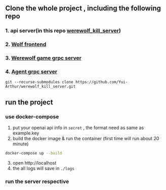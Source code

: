 ## Clone the whole project , including the following repo
### 1. api server(in this repo [werewolf_kill_server](werewolf_kill_server)) 
### 2. [Wolf frontend](https://github.com/Sunny1928/wolf.git)
### 3. [Werewolf game grpc server](https://github.com/yeeecheng/werewolf_kill.git)
### 4. [Agent grpc server](https://github.com/Yui-Arthur/generative_agent_with_werewolf_kill.git)
```
git --recurse-submodules clone https://github.com/Yui-Arthur/werewolf_kill_server.git
```

## run the project
### use docker-compose
1. put your openai api info in ```secret``` , the format need as same as example.key
2. build the docker image & run the container (first time will run about 20 minute)
```bash
docker-compose up --build
```
3. open http://localhost
4. the all logs will save in ```./logs``` 

### run the server respective
```

```